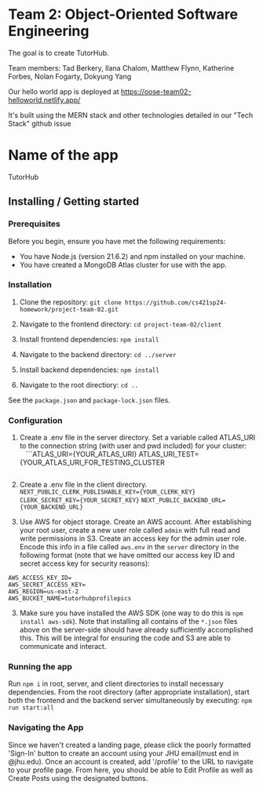 # Team 2: Object-Oriented Software Engineering

The goal is to create TutorHub.

Team members: Tad Berkery, Ilana Chalom, Matthew Flynn, Katherine Forbes, Nolan Fogarty, Dokyung Yang

Our hello world app is deployed at https://oose-team02-helloworld.netlify.app/

It's built using the MERN stack and other technologies detailed in our "Tech Stack" github issue

# Name of the app 

TutorHub

## Installing / Getting started

### Prerequisites

Before you begin, ensure you have met the following requirements:
- You have Node.js (version 21.6.2) and npm installed on your machine.
- You have created a MongoDB Atlas cluster for use with the app.

### Installation

1. Clone the repository: ```git clone https://github.com/cs421sp24-homework/project-team-02.git```

2. Navigate to the frontend directory: ```cd project-team-02/client```

3. Install frontend dependencies: ```npm install```

4. Navigate to the backend directory: ```cd ../server```

5. Install backend dependencies: ```npm install```

6. Navigate to the root directiory: ```cd ..```

See the `package.json` and `package-lock.json` files.

### Configuration

1. Create a .env file in the server directory. Set a variable called ATLAS_URI to the connection string (with user and pwd included) for your cluster:
   ```ATLAS_URI={YOUR_ATLAS_URI}
      ATLAS_URI_TEST={YOUR_ATLAS_URI_FOR_TESTING_CLUSTER
   ```

3. Create a .env file in the client directory.
   ```NEXT_PUBLIC_CLERK_PUBLISHABLE_KEY={YOUR_CLERK_KEY}```
   ```CLERK_SECRET_KEY={YOUR_SECRET_KEY}```
   ```NEXT_PUBLIC_BACKEND_URL={YOUR_BACKEND_URL}```

4. Use AWS for object storage. Create an AWS account. After establishing your root user, create a new user role called `admin` with full read and write permissions in S3. Create an access key for the admin user role. Encode this info in a file called `aws.env` in the `server` directory in the following format (note that we have omitted our access key ID and secret access key for security reasons):

```
AWS_ACCESS_KEY_ID=
AWS_SECRET_ACCESS_KEY=
AWS_REGION=us-east-2
AWS_BUCKET_NAME=tutorhubprofilepics
```

3. Make sure you have installed the AWS SDK (one way to do this is `npm install aws-sdk`). Note that installing all contains of the `*.json` files above on the server-side should have already sufficiently accomplished this. This will be integral for ensuring the code and S3 are able to communicate and interact.

### Running the app

Run ```npm i``` in root, server, and client directories to install necessary dependencies.
From the root directory (after appropriate installation), start both the frontend and the backend server simultaneously by executing: ```npm run start:all```

### Navigating the App

Since we haven't created a landing page, please click the poorly formatted 'Sign-In' button to create an account using your JHU email(must end in @jhu.edu). Once an account is created, add '/profile' to the URL to navigate to your profile page. From here, you should be able to Edit Profile as well as Create Posts using the designated buttons. 
